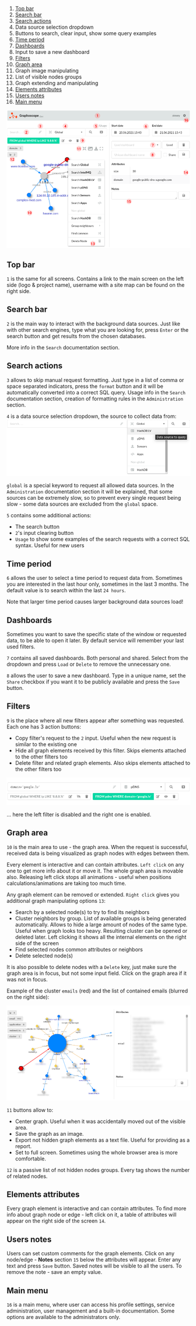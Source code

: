 1. [Top bar](#top-bar)
2. [Search bar](#search-bar)
3. [Search actions](#search-actions)
4. Data source selection dropdown
5. Buttons to search, clear input, show some query examples
6. [Time period](#time-period)
7. [Dashboards](#dashboards)
8. Input to save a new dashboard
9. [Filters](#filters)
10. [Graph area](#graph-area)
11. Graph image manipulating
12. List of visible nodes groups
13. Graph extending and manipulating
14. [Elements attributes](#elements-attributes)
15. [Users notes](#users-notes)
16. [Main menu](#main-menu)


![ui](assets/img/ui-elements.png#left)


## Top bar

`1` is the same for all screens. Contains a link to the main screen on the left side (logo & project name), username with a site map can be found on the right side.


## Search bar

`2` is the main way to interact with the background data sources. Just like with other search engines, type what you are looking for, press `Enter` or the search button and get results from the chosen databases.

More info in the `Search` documentation section.


## Search actions

`3` allows to skip manual request formatting. Just type in a list of comma or space separated indicators, press the `format` button and it will be automatically converted into a correct SQL query. Usage info in the `Search` documentation section, creation of formatting rules in the `Administration` section.

`4` is a data source selection dropdown, the source to collect data from:
![datasources](assets/img/datasources.png)

`global` is a special keyword to request all allowed data sources. In the `Administration` documentation section it will be explained, that some sources can be extremely slow, so to prevent every single request being slow - some data sources are excluded from the `global` space.

`5` contains some additional actions:

- The search button
- `2`'s input clearing button
- `Usage` to show some examples of the search requests with a correct SQL syntax. Useful for new users


## Time period

`6` allows the user to select a time period to request data from. Sometimes you are interested in the last hour only, sometimes in the last 3 months. The default value is to search within the last `24 hours`.

Note that larger time period causes larger background data sources load!


## Dashboards

Sometimes you want to save the specific state of the window or requested data, to be able to open it later. By default service will remember your last used filters.

`7` contains all saved dashboards. Both personal and shared. Select from the dropdown and press `Load` or `Delete` to remove the unnecessary one.

`8` allows the user to save a new dashboard. Type in a unique name, set the `Share` checkbox if you want it to be publicly available and press the `Save` button.


## Filters

`9` is the place where all new filters appear after something was requested. Each one has 3 action buttons:

- Copy filter's request to the `2` input. Useful when the new request is similar to the existing one
- Hide all graph elements received by this filter. Skips elements attached to the other filters too
- Delete filter and related graph elements. Also skips elements attached to the other filters too

![filters](assets/img/filters.png)

... here the left filter is disabled and the right one is enabled.


## Graph area

`10` is the main area to use - the graph area. When the request is successful, received data is being visualized as graph nodes with edges between them.

Every element is interactive and can contain attributes. `Left click` on any one to get more info about it or move it. The whole graph area is movable also. Releasing left click stops all animations - useful when positions calculations/animations are taking too much time.

Any graph element can be removed or extended. `Right click` gives you additional graph manipulating options `13`:

- Search by a selected node(s) to try to find its neighbors
- Cluster neighbors by group. List of available groups is being generated automatically. Allows to hide a large amount of nodes of the same type. Useful when graph looks too heavy. Resulting cluster can be opened or deleted later. Left clicking it shows all the internal elements on the right side of the screen
- Find selected nodes common attributes or neighbors
- Delete selected node(s)

It is also possible to delete nodes with a `Delete` key, just make sure the graph area is in focus, but not some input field. Click on the graph area if it was not in focus.

Example of the cluster `emails` (red) and the list of contained emails (blurred on the right side):

![cluster](assets/img/cluster.png)


`11` buttons allow to:

- Center graph. Useful when it was accidentally moved out of the visible area.
- Save the graph as an image.
- Export not hidden graph elements as a text file. Useful for providing as a report.
- Set to full screen. Sometimes using the whole browser area is more comfortable.


`12` is a passive list of not hidden nodes groups. Every tag shows the number of related nodes.


## Elements attributes

Every graph element is interactive and can contain attributes. To find more info about graph node or edge - left click on it, a table of attributes will appear on the right side of the screen `14`.


## Users notes

Users can set custom comments for the graph elements. Click on any node/edge - **Notes** section `15` below the attributes will appear. Enter any text and press `Save` button. Saved notes will be visible to all the users. To remove the note - save an empty value.


## Main menu

`16` is a main menu, where user can access his profile settings, service administration, user management and a built-in documentation. Some options are available to the administrators only.
